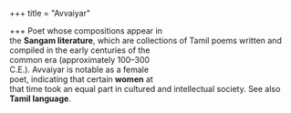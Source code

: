 +++
title = "Avvaiyar"

+++
Poet whose compositions appear in  
the **Sangam literature**, which are collections of Tamil poems written and  
compiled in the early centuries of the  
common era (approximately 100–300  
C.E.). Avvaiyar is notable as a female  
poet, indicating that certain **women** at  
that time took an equal part in cultured and intellectual society. See also  
**Tamil language**.